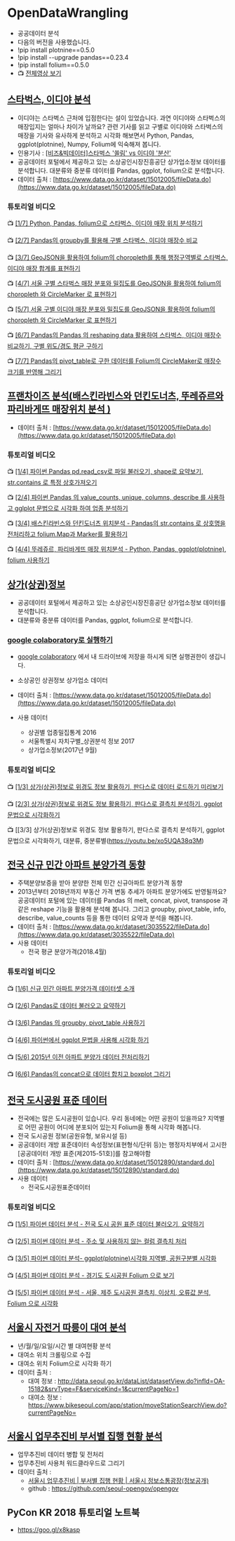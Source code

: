 # OpenDataWrangling
* 공공데이터 분석
* 다음의 버전을 사용했습니다.
* !pip install plotnine==0.5.0
* !pip install --upgrade pandas==0.23.4
* !pip install folium==0.5.0
* :tv: [전체영상 보기](https://goo.gl/TJeiTi)



## [스타벅스, 이디야 분석](store_location_by_folium.ipynb)

* 이디야는 스타벅스 근처에 입점한다는 설이 있었습니다. 과연 이디야와 스타벅스의 매장입지는 얼마나 차이가 날까요? 관련 기사를 읽고 구별로 이디야와 스타벅스의 매장을 기사와 유사하게 분석하고 시각화 해보면서 Python, Pandas, ggplot(plotnine), Numpy, Folium에 익숙해져 봅니다.
* 인용기사 : [[비즈&빅데이터]스타벅스 '쏠림' vs 이디야 '분산'](http://news.bizwatch.co.kr/article/consumer/2018/01/19/0015)
* 공공데이터 포털에서 제공하고 있는 소상공인시장진흥공단 상가업소정보 데이터를 분석합니다. 대분류와 중분류 데이터를 Pandas, ggplot, folium으로 분석합니다.
* 데이터 출처 : [https://www.data.go.kr/dataset/15012005/fileData.do](https://www.data.go.kr/dataset/15012005/fileData.do)

### 튜토리얼 비디오

:tv: [[1/7] Python, Pandas, folium으로 스타벅스, 이디야 매장 위치 분석하기](https://youtu.be/PR1WeCdFWvg)

:tv: [[2/7] Pandas의 groupby를 활용해 구별 스타벅스, 이디야 매장수 비교](https://youtu.be/P3Hr_fvN980)

:tv: [[3/7] GeoJSON을 활용하여 folium의 choropleth를 통해 행정구역별로 스타벅스, 이디야 매장 합계를 표현하기](https://youtu.be/3ktnySDNTzw)

:tv: [[4/7] 서울 구별 스타벅스 매장 분포와 밀집도를 GeoJSON을 활용하여 folium의 choropleth 와 CircleMarker 로 표현하기](https://youtu.be/WzIoHvdolas)

:tv: [[5/7] 서울 구별 이디야 매장 분포와 밀집도를 GeoJSON을 활용하여 folium의 choropleth 와 CircleMarker 로 표현하기](https://youtu.be/CyCrWekgQrs)

:tv: [[6/7] Pandas의 Pandas 의 reshaping data 활용하여 스타벅스, 이디야 매장수 비교하기, 구별 위도/경도 평균 구하기](https://youtu.be/YKESreqAwlc)

:tv: [[7/7] Pandas의 pivot_table로 구한 데이터를 Folium의 CircleMaker로 매장수 크기를 반영해 그리기](https://youtu.be/IwxbRP3mlTU)



## [프랜차이즈 분석(배스킨라빈스와 던킨도너츠, 뚜레쥬르와 파리바게뜨 매장위치 분석 )](store_location_by_folium.ipynb)
* 데이터 출처 : [https://www.data.go.kr/dataset/15012005/fileData.do](https://www.data.go.kr/dataset/15012005/fileData.do)

### 튜토리얼 비디오

:tv: [[1/4] 파이썬 Pandas pd.read_csv로 파일 불러오기, shape로 요약보기, str.contains 로 특정 상호가져오기](https://youtu.be/sV4tbUUHp7Y)

:tv: [[2/4] 파이썬 Pandas 의 value_counts, unique, columns, describe 를 사용하고 gglplot 문법으로 시각화 하여 업종 분석하기](https://youtu.be/_2TdRCx8Z0k)

:tv: [[3/4] 배스킨라빈스와 던킨도너츠 위치분석 - Pandas의 str.contains 로 상호명을 전처리하고 folium.Map과 Marker를 활용하기](https://youtu.be/9MWrff5Hr2w)

:tv: [[4/4] 뚜레쥬르, 파리바게뜨 매장 위치분석 - Python, Pandas, ggplot(plotnine), folium 사용하기](https://youtu.be/Ffesny9Dajc)



## [상가(상권)정보](commercial_store.ipynb)
* 공공데이터 포털에서 제공하고 있는 소상공인시장진흥공단 상가업소정보 데이터를 분석합니다. 
* 대분류와 중분류 데이터를 Pandas, ggplot, folium으로 분석합니다.

### [google colaboratory로 실행하기](https://goo.gl/uVK672)
* [google colaboratory](https://goo.gl/uVK672) 에서 내 드라이브에 저장을 하시게 되면 실행권한이 생깁니다. 

* 소상공인 상권정보 상가업소 데이터
* 데이터 출처 : [https://www.data.go.kr/dataset/15012005/fileData.do](https://www.data.go.kr/dataset/15012005/fileData.do)
* 사용 데이터 
    * 상권별 업종밀집통계 2016
    * 서울특별시 자치구별_상권분석 정보 2017
    * 상가업소정보(2017년 9월) 

### 튜토리얼 비디오

:tv: [[1/3] 상가(상권)정보로 위경도 정보 활용하기, 판다스로 데이터 로드하기 미리보기](https://youtu.be/jAQp0CpNvKc) 

:tv: [[2/3] 상가(상권)정보로 위경도 정보 활용하기, 판다스로 결측치 분석하기, ggplot 문법으로 시각화하기](https://youtu.be/XF1_4RCRsGA) 

:tv: [[3/3] 상가(상권)정보로 위경도 정보 활용하기, 판다스로 결측치 분석하기, ggplot 문법으로 시각화하기, 대분류, 중분류별(https://youtu.be/xo5UQA38q3M) 

    
    
## [전국 신규 민간 아파트 분양가격 동향](apt_presale_price.ipynb)
* 주택분양보증을 받아 분양한 전체 민간 신규아파트 분양가격 동향
* 2013년부터 2018년까지 부동산 가격 변동 추세가 아파트 분양가에도 반영될까요? 공공데이터 포털에 있는 데이터를 Pandas 의 melt, concat, pivot, transpose 과 같은 reshape 기능을 활용해 분석해 봅니다. 그리고  groupby, pivot_table, info, describe, value_counts 등을 통한 데이터 요약과 분석을 해봅니다.
* 데이터 출처 : [https://www.data.go.kr/dataset/3035522/fileData.do](https://www.data.go.kr/dataset/3035522/fileData.do)
* 사용 데이터 
    * 전국 평균 분양가격(2018.4월) 

### 튜토리얼 비디오

:tv: [[1/6] 신규 민간 아파트 분양가격 데이터셋 소개](https://youtu.be/H6-Y-sipgCk)

:tv: [[2/6] Pandas로 데이터 불러오고 요약하기](https://youtu.be/ddSR4xAjAww)

:tv: [[3/6] Pandas 의 groupby, pivot_table 사용하기](https://youtu.be/NdXmOgTYscU)

:tv: [[4/6] 파이썬에서 ggplot 문법을 사용해 시각화 하기](https://youtu.be/KtVUrw3B8KQ)

:tv: [[5/6] 2015년 이전 아파트 분양가 데이터 전처리하기](https://youtu.be/arxUpioX_d8)

:tv: [[6/6] Pandas의 concat으로 데이터 합치고 boxplot 그리기](https://youtu.be/C0Iyp5QUtxE)
    


## [전국 도시공원 표준 데이터](park.ipynb)
* 전국에는 많은 도시공원이 있습니다. 우리 동네에는 어떤 공원이 있을까요? 지역별로 어떤 공원이 어디에 분포되어 있는지 Folium을 통해 시각화 해봅니다.
* 전국 도시공원 정보(공원유형, 보유시설 등)
* 공공데이터 개방 표준데이터 속성정보(표현형식/단위 등)는 행정자치부에서 고시한 [공공데이터 개방 표준(제2015-51호)]를 참고해야함
* 데이터 출처 : [https://www.data.go.kr/dataset/15012890/standard.do](https://www.data.go.kr/dataset/15012890/standard.do)
* 사용 데이터
    * 전국도시공원표준데이터
    
### 튜토리얼 비디오

:tv: [[1/5] 파이썬 데이터 분석 - 전국 도시 공원 표준 데이터 불러오기, 요약하기](https://youtu.be/uJ6QO6jLBWA)

:tv: [[2/5] 파이썬 데이터 분석 - 주소 및 사용하지 않는 컬럼 결측치 처리](https://youtu.be/qbfCXbWMYXY)

:tv: [[3/5] 파이썬 데이터 분석- ggplot(plotnine)시각화 지역별, 공원구분별 시각화](https://youtu.be/-SHIBg5DD1c)

:tv: [[4/5] 파이썬 데이터 분석 - 경기도 도시공원 Folium 으로 보기](https://youtu.be/FzYmL7nWSpc)

:tv: [[5/5] 파이썬 데이터 분석 - 서울, 제주 도시공원 결측치, 이상치, 오류값 분석, Folium 으로 시각화](https://youtu.be/ijYneK1xkE0)



## [서울시 자전거 따릉이 대여 분석](seoul-bike)
* 년/월/일/요일/시간 별 대여현황 분석
* 대여소 위치 크롤링으로 수집
* 대여소 위치 Folium으로 시각화 하기
* 데이터 출처 : 
	* 대여 정보 : http://data.seoul.go.kr/dataList/datasetView.do?infId=OA-15182&srvType=F&serviceKind=1&currentPageNo=1
	* 대여소 정보 : https://www.bikeseoul.com/app/station/moveStationSearchView.do?currentPageNo=



## [서울시 업무추진비 부서별 집행 현황 분석](seoul-jmt)
* 업무추진비 데이터 병합 및 전처리 
* 업무추진비 사용처 워드클라우드로 그리기 
* 데이터 출처 : 
	* [ 서울시 업무추진비 | 부서별 집행 현황 | 서울시 정보소통광장(정보공개)](http://opengov.seoul.go.kr/expense)
	* github : https://github.com/seoul-opengov/opengov 


## PyCon KR 2018 튜토리얼 노트북
* https://goo.gl/x8kasp
